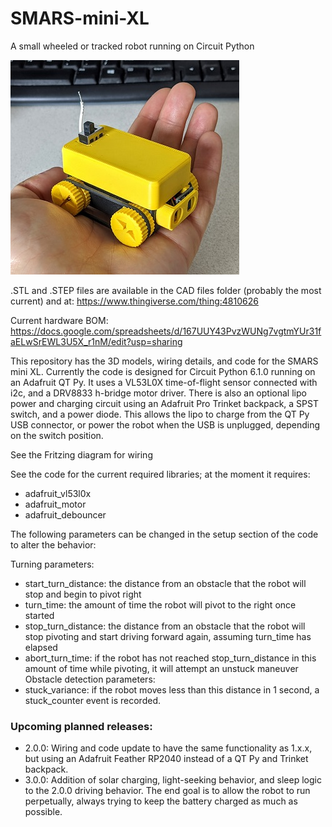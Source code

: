 # SMARS-mini-XL
A small wheeled or tracked robot running on Circuit Python

![handheld picture](https://github.com/mrjadkowski/SMARS-mini-XL/blob/RP2040/Media/handheld.jpg?raw=true)

.STL and .STEP files are available in the CAD files folder (probably the most current) and at: https://www.thingiverse.com/thing:4810626

Current hardware BOM: https://docs.google.com/spreadsheets/d/167UUY43PvzWUNg7vgtmYUr31faELwSrEWL3U5X_r1nM/edit?usp=sharing

This repository has the 3D models, wiring details, and code for the SMARS mini XL. Currently the code is designed for Circuit Python 6.1.0 running on an Adafruit QT Py. It uses a VL53L0X time-of-flight sensor connected with i2c, and a DRV8833 h-bridge motor driver. There is also an optional lipo power and charging circuit using an Adafruit Pro Trinket backpack, a SPST switch, and a power diode. This allows the lipo to charge from the QT Py USB connector, or power the robot when the USB is unplugged, depending on the switch position.

See the Fritzing diagram for wiring

See the code for the current required libraries; at the moment it requires:

  -  adafruit_vl53l0x
  - adafruit_motor
  - adafruit_debouncer

The following parameters can be changed in the setup section of the code to alter the behavior:

Turning parameters:
  - start_turn_distance: the distance from an obstacle that the robot will stop and begin to pivot right
  - turn_time: the amount of time the robot will pivot to the right once started
  - stop_turn_distance: the distance from an obstacle that the robot will stop pivoting and start driving forward again, assuming turn_time has elapsed
  - abort_turn_time: if the robot has not reached stop_turn_distance in this amount of time while pivoting, it will attempt an unstuck maneuver
Obstacle detection parameters:
  - stuck_variance: if the robot moves less than this distance in 1 second, a stuck_counter event is recorded.

### Upcoming planned releases:
  - 2.0.0: Wiring and code update to have the same functionality as 1.x.x, but using an Adafruit Feather RP2040 instead of a QT Py and Trinket backpack.
  - 3.0.0: Addition of solar charging, light-seeking behavior, and sleep logic to the 2.0.0 driving behavior. The end goal is to allow the robot to run perpetually, always trying to keep the battery charged as much as possible.
